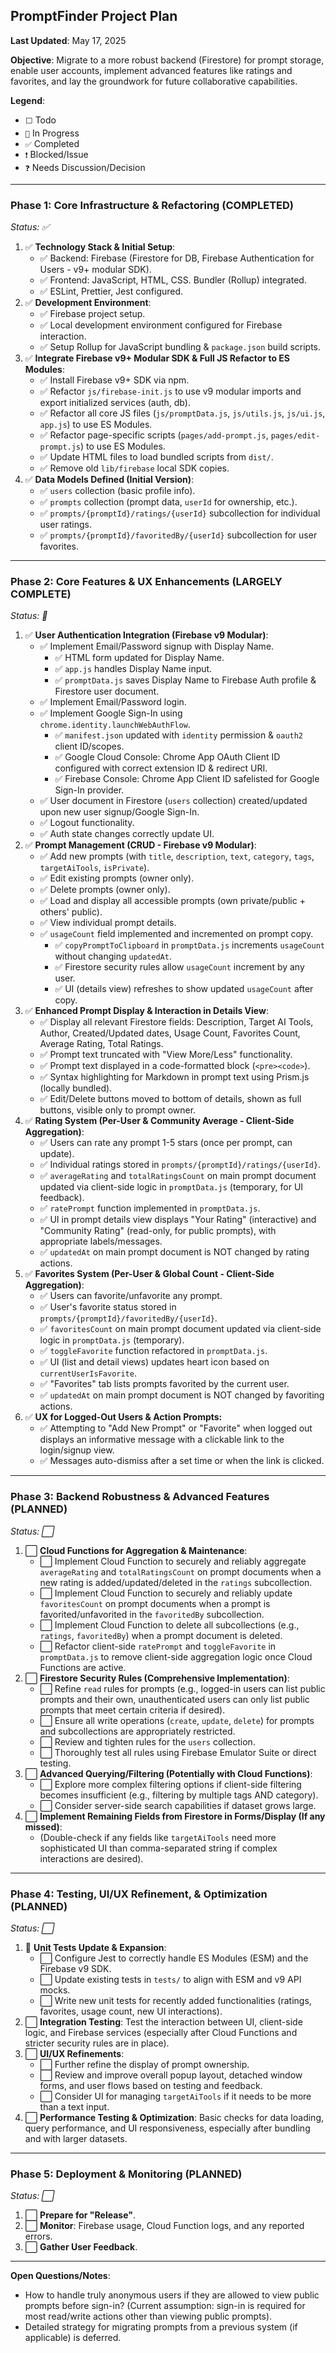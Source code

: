 ## PromptFinder Project Plan

**Last Updated**: May 17, 2025

**Objective**: Migrate to a more robust backend (Firestore) for prompt storage, enable user accounts, implement advanced features like ratings and favorites, and lay the groundwork for future collaborative capabilities.

**Legend**:

- `⬜` Todo
- `🚧` In Progress
- `✅` Completed
- `❗` Blocked/Issue
- `❓` Needs Discussion/Decision

---

### Phase 1: Core Infrastructure & Refactoring (COMPLETED)

_Status: ✅_

1.  ✅ **Technology Stack & Initial Setup**:
    - ✅ Backend: Firebase (Firestore for DB, Firebase Authentication for Users - v9+ modular SDK).
    - ✅ Frontend: JavaScript, HTML, CSS. Bundler (Rollup) integrated.
    - ✅ ESLint, Prettier, Jest configured.
2.  ✅ **Development Environment**:
    - ✅ Firebase project setup.
    - ✅ Local development environment configured for Firebase interaction.
    - ✅ Setup Rollup for JavaScript bundling & `package.json` build scripts.
3.  ✅ **Integrate Firebase v9+ Modular SDK & Full JS Refactor to ES Modules**:
    - ✅ Install Firebase v9+ SDK via npm.
    - ✅ Refactor `js/firebase-init.js` to use v9 modular imports and export initialized services (auth, db).
    - ✅ Refactor all core JS files (`js/promptData.js`, `js/utils.js`, `js/ui.js`, `app.js`) to use ES Modules.
    - ✅ Refactor page-specific scripts (`pages/add-prompt.js`, `pages/edit-prompt.js`) to use ES Modules.
    - ✅ Update HTML files to load bundled scripts from `dist/`.
    - ✅ Remove old `lib/firebase` local SDK copies.
4.  ✅ **Data Models Defined (Initial Version)**:
    - ✅ `users` collection (basic profile info).
    - ✅ `prompts` collection (prompt data, `userId` for ownership, etc.).
    - ✅ `prompts/{promptId}/ratings/{userId}` subcollection for individual user ratings.
    - ✅ `prompts/{promptId}/favoritedBy/{userId}` subcollection for user favorites.

---

### Phase 2: Core Features & UX Enhancements (LARGELY COMPLETE)

_Status: 🚧_

1.  ✅ **User Authentication Integration (Firebase v9 Modular)**:
    - ✅ Implement Email/Password signup with Display Name.
      - ✅ HTML form updated for Display Name.
      - ✅ `app.js` handles Display Name input.
      - ✅ `promptData.js` saves Display Name to Firebase Auth profile & Firestore user document.
    - ✅ Implement Email/Password login.
    - ✅ Implement Google Sign-In using `chrome.identity.launchWebAuthFlow`.
      - ✅ `manifest.json` updated with `identity` permission & `oauth2` client ID/scopes.
      - ✅ Google Cloud Console: Chrome App OAuth Client ID configured with correct extension ID & redirect URI.
      - ✅ Firebase Console: Chrome App Client ID safelisted for Google Sign-In provider.
    - ✅ User document in Firestore (`users` collection) created/updated upon new user signup/Google Sign-In.
    - ✅ Logout functionality.
    - ✅ Auth state changes correctly update UI.
2.  ✅ **Prompt Management (CRUD - Firebase v9 Modular)**:
    - ✅ Add new prompts (with `title`, `description`, `text`, `category`, `tags`, `targetAiTools`, `isPrivate`).
    - ✅ Edit existing prompts (owner only).
    - ✅ Delete prompts (owner only).
    - ✅ Load and display all accessible prompts (own private/public + others' public).
    - ✅ View individual prompt details.
    - ✅ `usageCount` field implemented and incremented on prompt copy.
      - ✅ `copyPromptToClipboard` in `promptData.js` increments `usageCount` without changing `updatedAt`.
      - ✅ Firestore security rules allow `usageCount` increment by any user.
      - ✅ UI (details view) refreshes to show updated `usageCount` after copy.
3.  ✅ **Enhanced Prompt Display & Interaction in Details View**:
    - ✅ Display all relevant Firestore fields: Description, Target AI Tools, Author, Created/Updated dates, Usage Count, Favorites Count, Average Rating, Total Ratings.
    - ✅ Prompt text truncated with "View More/Less" functionality.
    - ✅ Prompt text displayed in a code-formatted block (`<pre><code>`).
    - ✅ Syntax highlighting for Markdown in prompt text using Prism.js (locally bundled).
    - ✅ Edit/Delete buttons moved to bottom of details, shown as full buttons, visible only to prompt owner.
4.  ✅ **Rating System (Per-User & Community Average - Client-Side Aggregation)**:
    - ✅ Users can rate any prompt 1-5 stars (once per prompt, can update).
    - ✅ Individual ratings stored in `prompts/{promptId}/ratings/{userId}`.
    - ✅ `averageRating` and `totalRatingsCount` on main prompt document updated via client-side logic in `promptData.js` (temporary, for UI feedback).
    - ✅ `ratePrompt` function implemented in `promptData.js`.
    - ✅ UI in prompt details view displays "Your Rating" (interactive) and "Community Rating" (read-only, for public prompts), with appropriate labels/messages.
    - ✅ `updatedAt` on main prompt document is NOT changed by rating actions.
5.  ✅ **Favorites System (Per-User & Global Count - Client-Side Aggregation)**:
    - ✅ Users can favorite/unfavorite any prompt.
    - ✅ User's favorite status stored in `prompts/{promptId}/favoritedBy/{userId}`.
    - ✅ `favoritesCount` on main prompt document updated via client-side logic in `promptData.js` (temporary).
    - ✅ `toggleFavorite` function refactored in `promptData.js`.
    - ✅ UI (list and detail views) updates heart icon based on `currentUserIsFavorite`.
    - ✅ "Favorites" tab lists prompts favorited by the current user.
    - ✅ `updatedAt` on main prompt document is NOT changed by favoriting actions.
6.  ✅ **UX for Logged-Out Users & Action Prompts:**
    - ✅ Attempting to "Add New Prompt" or "Favorite" when logged out displays an informative message with a clickable link to the login/signup view.
    - ✅ Messages auto-dismiss after a set time or when the link is clicked.

---

### Phase 3: Backend Robustness & Advanced Features (PLANNED)

_Status: ⬜_

1.  ⬜ **Cloud Functions for Aggregation & Maintenance**:
    - ⬜ Implement Cloud Function to securely and reliably aggregate `averageRating` and `totalRatingsCount` on prompt documents when a new rating is added/updated/deleted in the `ratings` subcollection.
    - ⬜ Implement Cloud Function to securely and reliably update `favoritesCount` on prompt documents when a prompt is favorited/unfavorited in the `favoritedBy` subcollection.
    - ⬜ Implement Cloud Function to delete all subcollections (e.g., `ratings`, `favoritedBy`) when a prompt document is deleted.
    - ⬜ Refactor client-side `ratePrompt` and `toggleFavorite` in `promptData.js` to remove client-side aggregation logic once Cloud Functions are active.
2.  ⬜ **Firestore Security Rules (Comprehensive Implementation)**:
    - ⬜ Refine `read` rules for prompts (e.g., logged-in users can list public prompts and their own, unauthenticated users can only list public prompts that meet certain criteria if desired).
    - ⬜ Ensure all write operations (`create`, `update`, `delete`) for prompts and subcollections are appropriately restricted.
    - ⬜ Review and tighten rules for the `users` collection.
    - ⬜ Thoroughly test all rules using Firebase Emulator Suite or direct testing.
3.  ⬜ **Advanced Querying/Filtering (Potentially with Cloud Functions)**:
    - ⬜ Explore more complex filtering options if client-side filtering becomes insufficient (e.g., filtering by multiple tags AND category).
    - ⬜ Consider server-side search capabilities if dataset grows large.
4.  ⬜ **Implement Remaining Fields from Firestore in Forms/Display (If any missed)**:
    - (Double-check if any fields like `targetAiTools` need more sophisticated UI than comma-separated string if complex interactions are desired).

---

### Phase 4: Testing, UI/UX Refinement, & Optimization (PLANNED)

_Status: ⬜_

1.  🚧 **Unit Tests Update & Expansion**:
    - ⬜ Configure Jest to correctly handle ES Modules (ESM) and the Firebase v9 SDK.
    - ⬜ Update existing tests in `tests/` to align with ESM and v9 API mocks.
    - ⬜ Write new unit tests for recently added functionalities (ratings, favorites, usage count, new UI interactions).
2.  ⬜ **Integration Testing**: Test the interaction between UI, client-side logic, and Firebase services (especially after Cloud Functions and stricter security rules are in place).
3.  ⬜ **UI/UX Refinements**:
    - ⬜ Further refine the display of prompt ownership.
    - ⬜ Review and improve overall popup layout, detached window forms, and user flows based on testing and feedback.
    - ⬜ Consider UI for managing `targetAiTools` if it needs to be more than a text input.
4.  ⬜ **Performance Testing & Optimization**: Basic checks for data loading, query performance, and UI responsiveness, especially after bundling and with larger datasets.

---

### Phase 5: Deployment & Monitoring (PLANNED)

_Status: ⬜_

1.  ⬜ **Prepare for "Release"**.
2.  ⬜ **Monitor**: Firebase usage, Cloud Function logs, and any reported errors.
3.  ⬜ **Gather User Feedback**.

---

**Open Questions/Notes**:

- How to handle truly anonymous users if they are allowed to view public prompts before sign-in? (Current assumption: sign-in is required for most read/write actions other than viewing public prompts).
- Detailed strategy for migrating prompts from a previous system (if applicable) is deferred.
